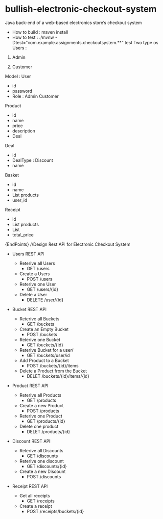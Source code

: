 # bullish-electronic-checkout-system
Java back-end of a web-based electronics store’s checkout system

* How to build : maven install
* How to test : ./mvnw -Dtest="com.example.assignments.checkoutsystem.**" test
Two type os Users :
1. Admin

2. Customer


Model :
User
- id
- password
- Role : Admin Customer

Product
- id
- name
- price
- description
- Deal

Deal
- id
- DealType : Discount
- name

Basket
- id
- name
- List<Product> products
- user_id

Receipt
- id
- List<Product> products
- List<Deal>
- total_price

{EndPoints}
//Design Rest API for Electronic Checkout System
* Users REST API
    * Reterive all Users
        * GET /users
    * Create a Users
        * POST /users
    * Reterive one User
        * GET /users/{id}
    * Delete a User
        * DELETE /user/{id}

* Bucket REST API
    * Reterive all Buckets
        * GET /buckets
    * Create an Empty Bucket
        * POST /buckets
    * Reterive one Bucket
        * GET /buckets/{id}
    * Reterive Bucket for a user/
        * GET /buckets/user/id
    * Add Product to a Bucket
        * POST /buckets/{id}/items
    * Delete a Product from the Bucket
        * DELET /buckets/{id}/items/{id}

* Product REST API
    * Reterive all Products
        * GET /products
    * Create a new Product
        * POST /products
    * Reterive one Product
        * GET /products/{id}
    * Delete one product
        * DELET /products/{id}

* Discount REST API
    * Reterive all Discounts
        * GET /discounts
    * Reterive one discount
        * GET /discounts/{id}
    * Create a new Discount
        * POST /discounts

* Receipt REST API
    * Get all receipts
        * GET /receipts
    * Create a receipt
        * POST /receipts/buckets/{id}
    